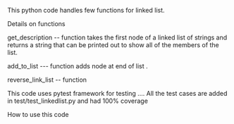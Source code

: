 This python code handles few functions for linked list.

Details on functions 

get_description -- function takes the first node of a linked list of strings and returns a string that can be printed out to show all of the members of the list.


add_to_list  --- function adds node at end of list .


reverse_link_list  -- function 



This code uses pytest framework for testing .... 
All the test cases are added in test/test_linkedlist.py and had 100% coverage 


How to use this code
